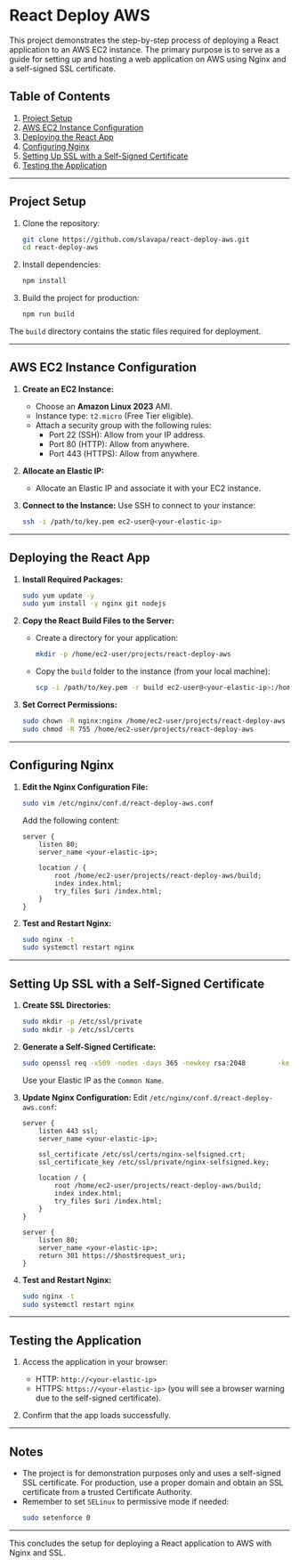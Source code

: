 
# React Deploy AWS

This project demonstrates the step-by-step process of deploying a React application to an AWS EC2 instance. The primary purpose is to serve as a guide for setting up and hosting a web application on AWS using Nginx and a self-signed SSL certificate.

## Table of Contents

1. [Project Setup](#project-setup)
2. [AWS EC2 Instance Configuration](#aws-ec2-instance-configuration)
3. [Deploying the React App](#deploying-the-react-app)
4. [Configuring Nginx](#configuring-nginx)
5. [Setting Up SSL with a Self-Signed Certificate](#setting-up-ssl-with-a-self-signed-certificate)
6. [Testing the Application](#testing-the-application)

---

## Project Setup

1. Clone the repository:
   ```bash
   git clone https://github.com/slavapa/react-deploy-aws.git
   cd react-deploy-aws
   ```

2. Install dependencies:
   ```bash
   npm install
   ```

3. Build the project for production:
   ```bash
   npm run build
   ```

The `build` directory contains the static files required for deployment.

---

## AWS EC2 Instance Configuration

1. **Create an EC2 Instance:**
   - Choose an **Amazon Linux 2023** AMI.
   - Instance type: `t2.micro` (Free Tier eligible).
   - Attach a security group with the following rules:
     - Port 22 (SSH): Allow from your IP address.
     - Port 80 (HTTP): Allow from anywhere.
     - Port 443 (HTTPS): Allow from anywhere.

2. **Allocate an Elastic IP:**
   - Allocate an Elastic IP and associate it with your EC2 instance.

3. **Connect to the Instance:**
   Use SSH to connect to your instance:
   ```bash
   ssh -i /path/to/key.pem ec2-user@<your-elastic-ip>
   ```

---

## Deploying the React App

1. **Install Required Packages:**
   ```bash
   sudo yum update -y
   sudo yum install -y nginx git nodejs
   ```

2. **Copy the React Build Files to the Server:**
   - Create a directory for your application:
     ```bash
     mkdir -p /home/ec2-user/projects/react-deploy-aws
     ```
   - Copy the `build` folder to the instance (from your local machine):
     ```bash
     scp -i /path/to/key.pem -r build ec2-user@<your-elastic-ip>:/home/ec2-user/projects/react-deploy-aws/
     ```

3. **Set Correct Permissions:**
   ```bash
   sudo chown -R nginx:nginx /home/ec2-user/projects/react-deploy-aws
   sudo chmod -R 755 /home/ec2-user/projects/react-deploy-aws
   ```

---

## Configuring Nginx

1. **Edit the Nginx Configuration File:**
   ```bash
   sudo vim /etc/nginx/conf.d/react-deploy-aws.conf
   ```

   Add the following content:
   ```nginx
   server {
       listen 80;
       server_name <your-elastic-ip>;

       location / {
           root /home/ec2-user/projects/react-deploy-aws/build;
           index index.html;
           try_files $uri /index.html;
       }
   }
   ```

2. **Test and Restart Nginx:**
   ```bash
   sudo nginx -t
   sudo systemctl restart nginx
   ```

---

## Setting Up SSL with a Self-Signed Certificate

1. **Create SSL Directories:**
   ```bash
   sudo mkdir -p /etc/ssl/private
   sudo mkdir -p /etc/ssl/certs
   ```

2. **Generate a Self-Signed Certificate:**
   ```bash
   sudo openssl req -x509 -nodes -days 365 -newkey rsa:2048        -keyout /etc/ssl/private/nginx-selfsigned.key        -out /etc/ssl/certs/nginx-selfsigned.crt
   ```

   Use your Elastic IP as the `Common Name`.

3. **Update Nginx Configuration:**
   Edit `/etc/nginx/conf.d/react-deploy-aws.conf`:
   ```nginx
   server {
       listen 443 ssl;
       server_name <your-elastic-ip>;

       ssl_certificate /etc/ssl/certs/nginx-selfsigned.crt;
       ssl_certificate_key /etc/ssl/private/nginx-selfsigned.key;

       location / {
           root /home/ec2-user/projects/react-deploy-aws/build;
           index index.html;
           try_files $uri /index.html;
       }
   }

   server {
       listen 80;
       server_name <your-elastic-ip>;
       return 301 https://$host$request_uri;
   }
   ```

4. **Test and Restart Nginx:**
   ```bash
   sudo nginx -t
   sudo systemctl restart nginx
   ```

---

## Testing the Application

1. Access the application in your browser:
   - HTTP: `http://<your-elastic-ip>`
   - HTTPS: `https://<your-elastic-ip>` (you will see a browser warning due to the self-signed certificate).

2. Confirm that the app loads successfully.

---

## Notes

- The project is for demonstration purposes only and uses a self-signed SSL certificate. For production, use a proper domain and obtain an SSL certificate from a trusted Certificate Authority.
- Remember to set `SELinux` to permissive mode if needed:
  ```bash
  sudo setenforce 0
  ```

---

This concludes the setup for deploying a React application to AWS with Nginx and SSL.

